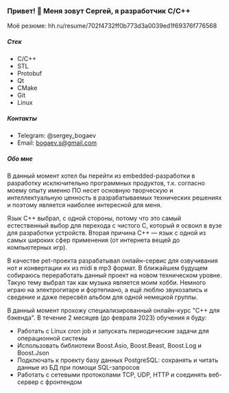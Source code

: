 ### Привет! 👋 Меня зовут Сергей, я разработчик C/C++

Моё резюме: hh.ru/resume/702f4732ff0b773d3a0039ed1f69376f776568

##### Стек
- C/C++
- STL
- Protobuf
- Qt
- CMake
- Git
- Linux

##### Контакты
- Telegram: @sergey_bogaev
- Email: bogaev.s@gmail.com

##### Обо мне
В данный момент хотел бы перейти из embedded-разработки в разработку исключительно программных продуктов, т.к. согласно моему опыту именно ПО несет основную творческую и интеллектуальную ценность в разрабатываемых технических решениях и поэтому является наиболее интересной для меня.

Язык C++ выбрал, с одной стороны, потому что это самый естественный выбор для перехода с чистого C, который я освоил в вузе для разработки устройств. Вторая причина C++ — язык с одной из самых широких сфер применения (от интернета вещей до компьютерных игр).

В качестве pet-проекта разрабатывал онлайн-сервис для озвучивания нот и конвертации их из midi в mp3 формат. В ближайшем будущем собираюсь переработать данный проект на новом техническом уровне. Такую тему выбрал так как музыка является моим хобби. Немного играю на электрогитаре и фортепиано, а ещё люблю звукозапись и сведение и даже пересвёл альбом для одной немецкой группы.

В данный момент прохожу специализированный онлайн-курс "C++ для бэкенда". В течение 2 месяцев (до февраля 2023) обучения я буду:
- Работать с Linux cron job и запускать периодические задачи для операционной системы
- Использовать библиотеки Boost.Asio, Boost.Beast, Boost.Log и Boost.Json
- Подключать к проекту базу данных PostgreSQL: сохранять и читать данные из БД при помощи SQL-запросов
- Работать с сетевыми протоколами TCP, UDP, HTTP и соединять веб-сервер с фронтендом

<!--
**bogaev/bogaev** is a ✨ _special_ ✨ repository because its `README.md` (this file) appears on your GitHub profile.

Here are some ideas to get you started:

- 🔭 I’m currently working on ...
- 🌱 I’m currently learning ...
- 👯 I’m looking to collaborate on ...
- 🤔 I’m looking for help with ...
- 💬 Ask me about ...
- 📫 How to reach me: ...
- 😄 Pronouns: ...
- ⚡ Fun fact: ...
-->
